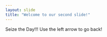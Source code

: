 ```yaml
---
layout: slide
title: "Welcome to our second slide!"
---
```

Seize the Day!!!
Use the left arrow to go back!
